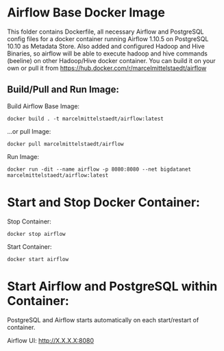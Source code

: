 # Airflow Base Docker Image
This folder contains Dockerfile, all necessary Airflow and PostgreSQL config files  for a docker container running Airflow 1.10.5 on PostgreSQL 10.10 as Metadata Store. Also added and configured Hadoop and Hive Binaries, so airflow will be able to execute hadoop and hive commands (beeline) on other Hadoop/Hive docker container. You can build it on your own or pull it from https://hub.docker.com/r/marcelmittelstaedt/airflow

## Build/Pull and Run Image:

Build Airflow Base Image:
```
docker build . -t marcelmittelstaedt/airflow:latest
```

...or pull Image:
```
docker pull marcelmittelstaedt/airflow
```

Run Image:
```
docker run -dit --name airflow -p 8080:8080 --net bigdatanet marcelmittelstaedt/airflow:latest
```

# Start and Stop Docker Container:
Stop Container:
```
docker stop airflow
```

Start Container:
```
docker start airflow
```

# Start Airflow and PostgreSQL within Container:

PostgreSQL and Airflow starts automatically on each start/restart of container.

Airflow UI: http://X.X.X.X:8080


